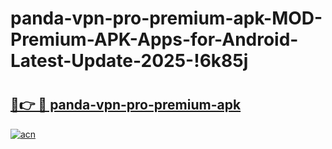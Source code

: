 # panda-vpn-pro-premium-apk-MOD-Premium-APK-Apps-for-Android-Latest-Update-2025-!6k85j

# <h2><a href="https://0fprq7.esa.edu.pl?title=panda-vpn-pro-premium-apk&ref=6k85j">🔗👉 🔴 panda-vpn-pro-premium-apk</a></h2>

[![acn](https://github.com/user-attachments/assets/0f9c940e-d8b0-45ae-aac7-cd30a18b3e1c)](https://0fprq7.esa.edu.pl?title=panda-vpn-pro-premium-apk&ref=6k85j)

